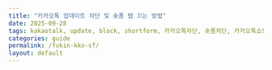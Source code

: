 ```yaml
---
title: "카카오톡 업데이트 차단 및 숏폼 탭 끄는 방법"
date: 2025-09-28
tags: kakaotalk, update, block, shortform, 카카오톡차단, 숏폼차단, 카카오톡쇼핑차단, 카카오톡숏폼차단
categories: guide
permalink: /fukin-kko-sf/
layout: default
---
```


